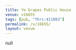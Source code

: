 ```yaml
---
title: Ye Grapes Public House
venue: v16655
tags: [pub, "fhrs:411083"]
permalink: /v/16655/
layout: venue
---
```

null